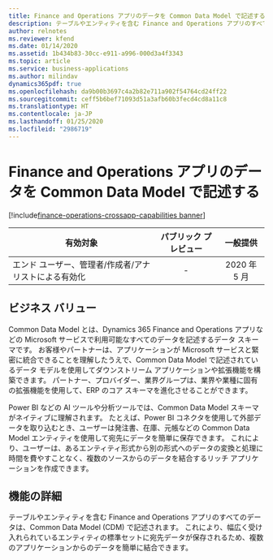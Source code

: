 ```yaml
---
title: Finance and Operations アプリのデータを Common Data Model で記述する
description: テーブルやエンティティを含む Finance and Operations アプリのすべてのデータが、Common Data Model で記述されます
author: relnotes
ms.reviewer: kfend
ms.date: 01/14/2020
ms.assetid: 1b434b83-30cc-e911-a996-000d3a4f3343
ms.topic: article
ms.service: business-applications
ms.author: milindav
dynamics365pdf: true
ms.openlocfilehash: da9b00b3697c4a2b82e711a902f54764cd24ff22
ms.sourcegitcommit: ceff5b6bef71093d51a3afb60b3fecd4cd8a11c8
ms.translationtype: HT
ms.contentlocale: ja-JP
ms.lasthandoff: 01/25/2020
ms.locfileid: "2986719"
---
```

# <a name="finance-and-operations-apps-data-is-described-in-the-common-data-model"></a>Finance and Operations アプリのデータを Common Data Model で記述する
[!include[finance-operations-crossapp-capabilities banner](../includes/finance-operations-crossapp-capabilities.md)]

| 有効対象    |  パブリック プレビュー | 一般提供 | 
| ---------- | :----------: |:----------: |
|エンド ユーザー、管理者/作成者/アナリストによる有効化|-| 2020 年 5 月|


## <a name="business-value"></a>ビジネス バリュー
<!-- bv start -->
Common Data Model とは、Dynamics 365 Finance and Operations アプリなどの Microsoft サービスで利用可能なすべてのデータを記述するデータ スキーマです。 お客様やパートナーは、アプリケーションが Microsoft サービスと緊密に統合できることを理解したうえで、Common Data Model で記述されているデータ モデルを使用してダウンストリーム アプリケーションや拡張機能を構築できます。 パートナー、プロバイダー、業界グループは、業界や業種に固有の拡張機能を使用して、ERP のコア スキーマを進化させることができます。

Power BI などの AI ツールや分析ツールでは、Common Data Model スキーマがネイティブに理解されます。 たとえば、Power BI コネクタを使用して外部データを取り込むとき、ユーザーは発注書、在庫、元帳などの Common Data Model エンティティを使用して宛先にデータを簡単に保存できます。 これにより、ユーザーは、あるエンティティ形式から別の形式へのデータの変換と処理に時間を費やすことなく、複数のソースからのデータを結合するリッチ アプリケーションを作成できます。
<!-- bv end -->



## <a name="feature-details"></a>機能の詳細
<!--feature detail start -->
テーブルやエンティティを含む Finance and Operations アプリのすべてのデータは、Common Data Model (CDM) で記述されます。 これにより、幅広く受け入れられているエンティティの標準セットに宛先データが保存されるため、複数のアプリケーションからのデータを簡単に結合できます。
<!--feature detail end -->









